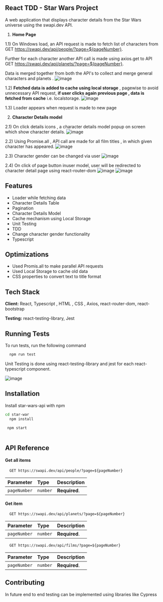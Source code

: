 ## **React TDD - Star Wars Project**

A web application that displays character details from the Star Wars universe
using the swapi.dev API.









1) **Home Page**

1.1) On Windows load, an API request is made to fetch list of characters from  GET https://swapi.dev/api/people/?page=${pageNumber}.

Further for each character another API call is made using axios.get to API  GET https://swapi.dev/api/planets/?page=${pageNumber}.

Data is merged together from both the API's to collect and merge general characters and planets .
![image](https://github.com/sahilomatic/star-war/assets/70945198/1bf91ec8-4d61-4663-9ed2-53aef5f146b2)



1.2) **Fetched data is added to cache using local storage** , pagewise to avoid unnecessary API request, **if user clicks again previous page , data is fetched from cache** i.e. localstorage.
![image](https://github.com/sahilomatic/star-war/assets/70945198/017a2d27-d6b4-422c-a9df-ba4b682f77e8)

1.3) Loader appears when request is made to new page




2) **Character Details model**

2.1) On click details icons , a character details model popup on screen which show character details.
![image](https://github.com/sahilomatic/star-war/assets/70945198/5b9edd56-d551-4da8-9caf-ea2387da39f9)


2.2) Using Promise.all , API call are made for all film titles , in which given character has appeared.
![image](https://github.com/sahilomatic/star-war/assets/70945198/da10f1b9-84d4-492c-a63e-f942a06011e0)

2.3) Character gender can be changed via user
![image](https://github.com/sahilomatic/star-war/assets/70945198/7bcee6c8-0336-451c-aacf-a0f77b23a34a)

2.4) On click of page button inuser model, user will be redirected to character detail page using react-router-dom
![image](https://github.com/sahilomatic/star-war/assets/70945198/9ffbfaa8-5385-4d6a-8bb8-04e0baf00338)
![image](https://github.com/sahilomatic/star-war/assets/70945198/0a06f082-4dee-463c-97d2-cb517fb39abe)



## Features

- Loader while fetching data
- Character Details Table
- Pagination
- Character Details Model
- Cache mechanism using Local Storage
- Unit Testing 
- TDD
- Change character gender functionality
- Typescript


## Optimizations

- Used Promis.all to make parallel API requests
- Used Local Storage to cache old data
- CSS properties to convert text to title format


## Tech Stack

**Client:** React, Typescript , HTML , CSS , Axios, react-router-dom, react-bootstrap

**Testing:** react-testing-library, Jest




## Running Tests

To run tests, run the following command

```bash
  npm run test
```
Unit Testing is done using react-testing-library and jest for each react-typescript component.

![image](https://github.com/sahilomatic/star-war/assets/70945198/bbe5d918-fd69-4840-b192-a7bc460fd47f)

## Installation

Install star-wars-api with npm

```bash
cd star-war
  npm install
  
 npm start
  
```
    
## API Reference

#### Get all items

```http
  GET https://swapi.dev/api/people/?page=${pageNumber}
```

| Parameter | Type     | Description                |
| :-------- | :------- | :------------------------- |
| `pageNumber` | `number` | **Required**.  |

#### Get item

```http
  GET https://swapi.dev/api/planets/?page=${pageNumber}
```


| Parameter | Type     | Description                |
| :-------- | :------- | :------------------------- |
| `pageNumber` | `number` | **Required**.  |

```http
  GET https://swapi.dev/api/films/?page=${pageNumber}
```


| Parameter | Type     | Description                |
| :-------- | :------- | :------------------------- |
| `pageNumber` | `number` | **Required**.  |



## Contributing

In future end to end testing can be implemented using libraries like Cypress
